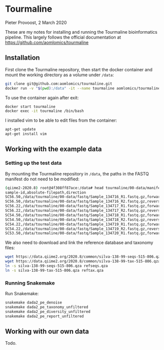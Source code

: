 # Tourmaline

Pieter Provoost, 2 March 2020

These are my notes for installing and running the Tourmaline bioinformatics pipeline. This largely follows the official documentation at https://github.com/aomlomics/tourmaline

## Installation

First clone the Tourmaline repository, then start the docker container and mount the working directory as a volume under `/data`:

```bash
git clone git@github.com:aomlomics/tourmaline.git
docker run -v "$(pwd):/data" -it --name tourmaline aomlomics/tourmaline
```

To use the container again after exit:

```bash
docker start tourmaline
docker exec -it tourmaline /bin/bash
```

I installed vim to be able to edit files from the container:

```bash
apt-get update
apt-get install vim
```

## Working with the example data

### Setting up the test data

By mounting the Tourmaline repository in `/data`, the paths in the FASTQ manifest do not need to be modified:

```bash
(qiime2-2020.8) root@4f308ff87ace:/data# head tourmaline/00-data/manifest_pe.csv
sample-id,absolute-filepath,direction
SC56.50,/data/tourmaline/00-data/fastq/Sample_134716_R1.fastq.gz,forward
SC56.50,/data/tourmaline/00-data/fastq/Sample_134716_R2.fastq.gz,reverse
SC56.22,/data/tourmaline/00-data/fastq/Sample_134717_R1.fastq.gz,forward
SC56.22,/data/tourmaline/00-data/fastq/Sample_134717_R2.fastq.gz,reverse
SC54.50,/data/tourmaline/00-data/fastq/Sample_134718_R1.fastq.gz,forward
SC54.50,/data/tourmaline/00-data/fastq/Sample_134718_R2.fastq.gz,reverse
SC54.22,/data/tourmaline/00-data/fastq/Sample_134719_R1.fastq.gz,forward
SC54.22,/data/tourmaline/00-data/fastq/Sample_134719_R2.fastq.gz,reverse
SC53.50,/data/tourmaline/00-data/fastq/Sample_134720_R1.fastq.gz,forward
```

We also need to download and link the reference database and taxonomy files:

```bash
wget https://data.qiime2.org/2020.8/common/silva-138-99-seqs-515-806.qza
wget https://data.qiime2.org/2020.8/common/silva-138-99-tax-515-806.qza
ln -s silva-138-99-seqs-515-806.qza refseqs.qza
ln -s silva-138-99-tax-515-806.qza reftax.qza
```

### Running Snakemake

Run Snakemake:

```bash
snakemake dada2_pe_denoise
snakemake dada2_pe_taxonomy_unfiltered
snakemake dada2_pe_diversity_unfiltered
snakemake dada2_pe_report_unfiltered

```

## Working with our own data

Todo.